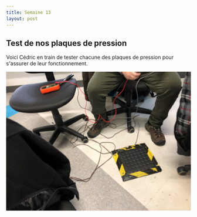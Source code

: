 ```yaml
---
title: Semaine 13
layout: post
---
```


## Test de nos plaques de pression

Voici Cédric en train de tester chacune des plaques de pression pour s'assurer de leur fonctionnement.

![Image de plaque de pression](../medias/plaquepression.jpg)
